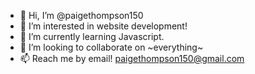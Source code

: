 - 👋 Hi, I’m @paigethompson150
- 👀 I’m interested in website development!
- 🌱 I’m currently learning Javascript.
- 💞️ I’m looking to collaborate on ~everything~
- 📫 Reach me by email! paigethompson150@gmail.com

<!---
paigethompson150/paigethompson150 is a ✨ special ✨ repository because its `README.md` (this file) appears on your GitHub profile.
You can click the Preview link to take a look at your changes.
--->

